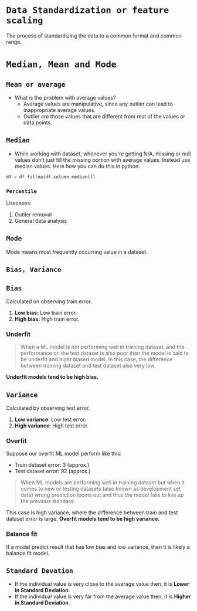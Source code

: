 # **```Data Standardization or feature scaling```**

The process of standardizing the data to a common format and common range.

# **```Median, Mean and Mode```**

## **```Mean or average```**
- What is the problem with average values? 
  - Average values are manipulative, since any outlier can lead to inappropriate average values.
  - Outlier are those values that are different from rest of the values or data points. 

## **```Median```**
- While working with dataset, whenever you're getting N/A, missing or null values don't just fill the missing portion with average values. Instead use median values. Here how you can do this in python:

```python 
df = df.fillna(df.column.median())
```

### **```Percentile```**
Usecases:
1. Outlier removal 
2. General data analysis

## **```Mode```**
Mode means most frequently occurring value in a dataset.

## **```Bias, Variance```**

## **```Bias```**

Calculated on observing train error.

1. **Low bias:** Low train error.
2. **High bias:** High train error.

### Underfit
> When a ML model is not performing well in training dataset, and the performance on the test dataset is also poor then the model is said to be underfit and hight biased model. In this case, the difference between training dataset and test dataset also very low. 

**Underfit models tend to be high bias.**

## **```Variance```**

Calculated by observing test error.

1. **Low variance**: Low test error.
2. **High variance**: High test error. 

### Overfit
Suppose our overfit ML model perform like this:
- Train dataset error: 3 (approx.)  
- Test dataset error: 92 (approx.)
> When ML models are performing well in training dataset but when it comes to new or testing datasets (also known as development set data) wrong prediction looms out and thus the model fails to live up the previous standard.

This case is high variance, where the difference between train and test dataset error is large. **Overfit models tend to be high variance.**


### Balance fit 

If a model predict result that has low bias and low variance, then it is likely a balance fit model.


## **```Standard Devation```**

- If the individual value is very close to the average value then, it is **Lower in Standard Deviation**.
- If the individual value is very far from the average value then, it is **Higher in Standard Deviation**.


